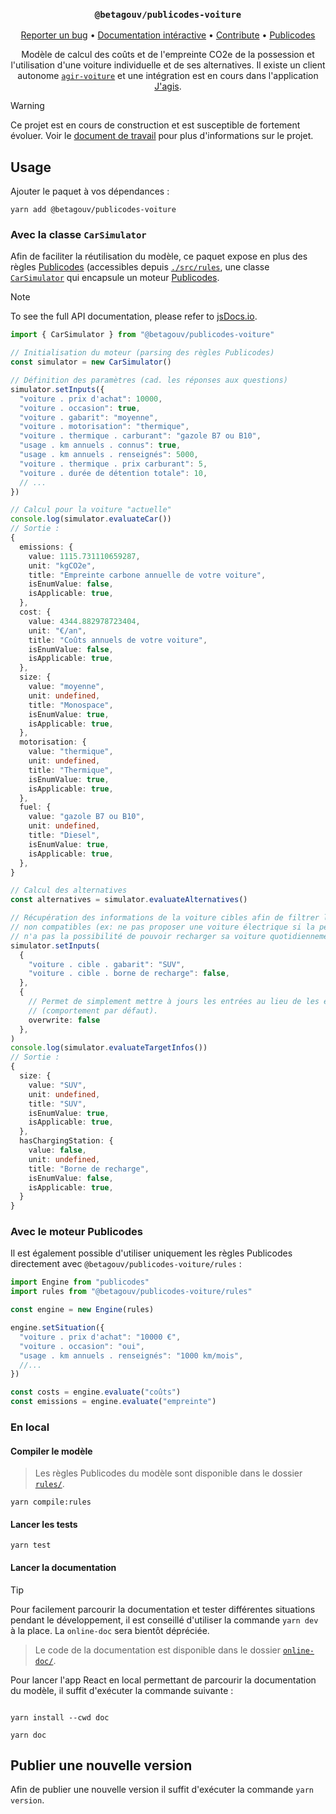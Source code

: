 <div align="center">
  <h3 align="center">
	<code>@betagouv/publicodes-voiture</code>
  </h3>
  <p align="center">
   <a href="https://github.com/betagouv/publicodes-voiture/issues">Reporter un bug</a>
   •
   <a href="https://betagouv.github.io/publicodes-voiture/">Documentation intéractive</a>
   •
   <a href="https://github.com/betagouv/publicodes-voiture/blob/master/CONTRIBUTING.md">Contribute</a>
   •
   <a href="https://publi.codes">Publicodes</a>
  </p>

Modèle de calcul des coûts et de l'empreinte CO2e de la possession et
l'utilisation d'une voiture individuelle et de ses alternatives. Il existe un
client autonome [`agir-voiture`](https://github.com/betagouv/agir-voiture) et
une intégration est en cours dans l'application
[J'agis](https://jagis.beta.gouv.fr).

</div>

> [!WARNING]
> Ce projet est en cours de construction et est susceptible de fortement
> évoluer. Voir le [document de travail](/specs.md) pour plus d'informations
> sur le projet.

## Usage

Ajouter le paquet à vos dépendances :

```
yarn add @betagouv/publicodes-voiture
```

### Avec la classe `CarSimulator`

Afin de faciliter la réutilisation du modèle, ce paquet expose en plus des
règles [Publicodes](https://publi.codes) (accessibles depuis
[`./src/rules`](./src/rules), une classe
[`CarSimulator`](https://www.jsdocs.io/package/@betagouv/publicodes-voiture#CarSimulator)
qui encapsule un moteur [Publicodes](https://publi.codes).

> [!NOTE]
> To see the full API documentation, please refer to
> [jsDocs.io](https://www.jsdocs.io/package/@betagouv/publicodes-voiture).

```typescript
import { CarSimulator } from "@betagouv/publicodes-voiture"

// Initialisation du moteur (parsing des règles Publicodes)
const simulator = new CarSimulator()

// Définition des paramètres (cad. les réponses aux questions)
simulator.setInputs({
  "voiture . prix d'achat": 10000,
  "voiture . occasion": true,
  "voiture . gabarit": "moyenne",
  "voiture . motorisation": "thermique",
  "voiture . thermique . carburant": "gazole B7 ou B10",
  "usage . km annuels . connus": true,
  "usage . km annuels . renseignés": 5000,
  "voiture . thermique . prix carburant": 5,
  "voiture . durée de détention totale": 10,
  // ...
})

// Calcul pour la voiture "actuelle"
console.log(simulator.evaluateCar())
// Sortie :
{
  emissions: {
    value: 1115.731110659287,
    unit: "kgCO2e",
    title: "Empreinte carbone annuelle de votre voiture",
    isEnumValue: false,
    isApplicable: true,
  },
  cost: {
    value: 4344.882978723404,
    unit: "€/an",
    title: "Coûts annuels de votre voiture",
    isEnumValue: false,
    isApplicable: true,
  },
  size: {
    value: "moyenne",
    unit: undefined,
    title: "Monospace",
    isEnumValue: true,
    isApplicable: true,
  },
  motorisation: {
    value: "thermique",
    unit: undefined,
    title: "Thermique",
    isEnumValue: true,
    isApplicable: true,
  },
  fuel: {
    value: "gazole B7 ou B10",
    unit: undefined,
    title: "Diesel",
    isEnumValue: true,
    isApplicable: true,
  },
}

// Calcul des alternatives
const alternatives = simulator.evaluateAlternatives()

// Récupération des informations de la voiture cibles afin de filtrer les alternatives
// non compatibles (ex: ne pas proposer une voiture électrique si la personne
// n'a pas la possibilité de pouvoir recharger sa voiture quotidiennement).
simulator.setInputs(
  {
    "voiture . cible . gabarit": "SUV",
    "voiture . cible . borne de recharge": false,
  },
  {
    // Permet de simplement mettre à jours les entrées au lieu de les écraser
    // (comportement par défaut).
    overwrite: false
  },
)
console.log(simulator.evaluateTargetInfos())
// Sortie :
{
  size: {
    value: "SUV",
    unit: undefined,
    title: "SUV",
    isEnumValue: true,
    isApplicable: true,
  },
  hasChargingStation: {
    value: false,
    unit: undefined,
    title: "Borne de recharge",
    isEnumValue: false,
    isApplicable: true,
  }
}
```

### Avec le moteur Publicodes

Il est également possible d'utiliser uniquement les règles Publicodes directement avec
`@betagouv/publicodes-voiture/rules` :

```typescript
import Engine from "publicodes"
import rules from "@betagouv/publicodes-voiture/rules"

const engine = new Engine(rules)

engine.setSituation({
  "voiture . prix d'achat": "10000 €",
  "voiture . occasion": "oui",
  "usage . km annuels . renseignés": "1000 km/mois",
  //...
})

const costs = engine.evaluate("coûts")
const emissions = engine.evaluate("empreinte")
```

### En local

#### Compiler le modèle

> Les règles Publicodes du modèle sont disponible dans le dossier
> [`rules/`](https://github.com/betagouv/publicodes-voiture/tree/main/rules).

```
yarn compile:rules
```

#### Lancer les tests

```
yarn test
```

#### Lancer la documentation

> [!TIP]
> Pour facilement parcourir la documentation et tester différentes situations pendant
> le développement, il est conseillé d'utiliser la commande `yarn dev` à la place.
> La `online-doc` sera bientôt dépréciée.

> Le code de la documentation est disponible dans le dossier
> [`online-doc/`](https://github.com/betagouv/publicodes-voiture/tree/main/online-doc).

Pour lancer l'app React en local permettant de parcourir la documentation du
modèle, il suffit d'exécuter la commande suivante :

```

yarn install --cwd doc

yarn doc

```

## Publier une nouvelle version

Afin de publier une nouvelle version il suffit d'exécuter la commande `yarn
version`.

```

```
